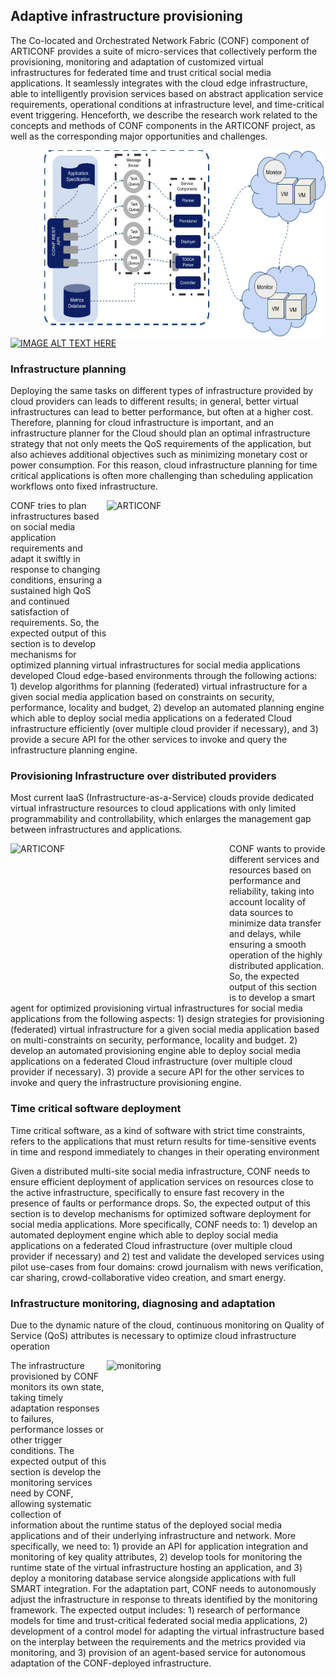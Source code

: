 ## Adaptive infrastructure provisioning

The Co-located and Orchestrated Network Fabric (CONF) component of ARTICONF provides a suite of micro-services that collectively perform the provisioning, monitoring and adaptation of customized virtual infrastructures for federated time and trust critical social media applications. It seamlessly integrates with the cloud edge infrastructure, able to intelligently provision services based on abstract application service requirements, operational conditions at infrastructure level, and time-critical event triggering. Henceforth, we describe the research work related to the concepts and methods of CONF components in the ARTICONF project, as well as the corresponding major opportunities and challenges.


<img align="right"  src="/images/conf%20architecture.png" alt="CONF's architecture"
	title="CONF's architecture" width="450" height="300" />



[![IMAGE ALT TEXT HERE](https://img.youtube.com/vi/TzsIa5W5nlo/0.jpg)](https://www.youtube.com/watch?v=TzsIa5W5nlo)




### Infrastructure planning
Deploying the same tasks on different types of infrastructure provided by cloud providers can leads to different results; in general, better virtual infrastructures can lead to better performance, but often at a higher cost. Therefore, planning for cloud infrastructure is important, and an infrastructure planner for the Cloud should plan an optimal infrastructure strategy that not only meets the QoS requirements of the application, but also achieves additional objectives such as minimizing monetary cost or power consumption. For this reason, cloud infrastructure planning for time critical applications is often more challenging than scheduling application workflows onto fixed infrastructure. 

<img align="right"  src="https://articonf.eu/wp-content/uploads/revslider/sofbox-6/home6_rev_02.png" alt="ARTICONF"
	title="ARTICONF" width="350" height="250" />


CONF tries to plan infrastructures based on social media application requirements and adapt it swiftly in response to changing conditions, ensuring a sustained high QoS and continued satisfaction of requirements. So, the expected output of this section is to develop mechanisms for optimized planning virtual infrastructures for social media applications developed Cloud edge-based environments through the following actions: 1) develop algorithms for planning (federated) virtual infrastructure for a given social media application based on constraints on security, performance, locality and budget, 2) develop an automated planning engine which able to deploy social media applications on a federated Cloud infrastructure efficiently (over multiple cloud provider if necessary), and 3) provide a secure API for the other services to invoke and query the infrastructure planning engine. 


### Provisioning Infrastructure over distributed providers
Most current IaaS (Infrastructure-as-a-Service) clouds provide dedicated virtual infrastructure resources to cloud applications with only limited programmability and controllability, which enlarges the management gap between infrastructures and applications. 


<img align="left"  src="https://articonf.eu/wp-content/uploads/2021/02/2021-1-UvA-Is-Decentralized-Cloud-Marketplace-a-Reality-content.jpeg" alt="ARTICONF"
	title="ARTICONF" width="350" height="250" />



CONF wants to provide different services and resources based on performance and reliability, taking into account locality of data sources to minimize data transfer and delays, while ensuring a smooth operation of the highly distributed application. So, the expected output of this section is to develop a smart agent for optimized provisioning virtual infrastructures for social media applications from the following aspects: 1) design strategies for provisioning (federated) virtual infrastructure for a given social media application based on multi-constraints on security, performance, locality and budget. 2) develop an automated provisioning engine able to deploy social media applications on a federated Cloud infrastructure (over multiple cloud provider if necessary). 3) provide a secure API for the other services to invoke and query the infrastructure provisioning engine.

### Time critical software deployment

Time critical software, as a kind of software with strict time constraints, refers to the applications that must return results for time-sensitive events in time and respond immediately to changes in their operating environment

Given a distributed multi-site social media infrastructure, CONF needs to ensure efficient deployment of application services on resources close to the active infrastructure, specifically to ensure fast recovery in the presence of faults or performance drops. So, the expected output of this section is to develop mechanisms for optimized software deployment for social media applications. More specifically, CONF needs to: 1) develop an automated deployment engine which able to deploy social media applications on a federated Cloud infrastructure (over multiple cloud provider if necessary) and  2) test and validate the developed services using pilot use-cases from four domains: crowd journalism with news verification, car sharing, crowd-collaborative video creation, and smart energy.


### Infrastructure monitoring, diagnosing and adaptation
Due to the dynamic nature of the cloud, continuous monitoring on Quality of Service (QoS) attributes is necessary to optimize cloud infrastructure operation


<img align="right"  src="https://articonf.eu/wp-content/uploads/2021/03/Home_Page_Illustration.png" alt="monitoring"
	title="monitoring" width="350" height="250" />



The infrastructure provisioned by CONF monitors its own state, taking timely adaptation responses to failures, performance losses or other trigger conditions. The expected output of this section is develop the monitoring services need by CONF, allowing systematic collection of information about the runtime status of the deployed social media applications and of their underlying infrastructure and network. More specifically, we need to: 1) provide an API for application integration and monitoring of key quality attributes, 2) develop tools for monitoring the runtime state of the virtual infrastructure hosting an application, and 3) deploy a monitoring database service alongside applications with full SMART integration. For the adaptation part, CONF needs to autonomously adjust the infrastructure in response to threats identified by the monitoring framework. The expected output includes: 1) research of performance models for time and trust-critical federated social media applications, 2) development of a control model for adapting the virtual infrastructure based on the interplay between the requirements and the metrics provided via monitoring, and 3) provision of an agent-based service for autonomous adaptation of the CONF-deployed infrastructure.


